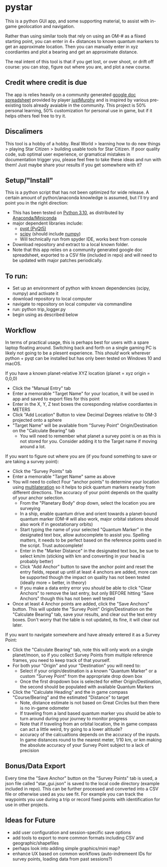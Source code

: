 # pystar 
This is a python GUI app, and some supporting material, to assist with in-game geolocation and navigation.
 
Rather than using similar tools that rely on using an OM-# as a fiixed starting point, you can enter in 4+ distances to known quantum markers to get an approximate location.  Then you can manually enter in xyz coordiantes and plot a bearing and get an approximate distance.
 
The real intent of this tool is that if you get lost, or over shoot, or drift off course: you can stop, figure out where you are, and plot a new course.

## Credit where credit is due
The app is relies heavily on a community generated [google doc spreadsheet](https://docs.google.com/spreadsheets/d/1VydKNxBHdljhO8ANSEcZRWogInCh-6tAdjI1HcwFlVE/edit#gid=1238406064) provided by player [justMurphy](https://robertsspaceindustries.com/citizens/justMurphy) and is inspired by various pre-existing tools already avaiable in the community.  This project is 50% personal learning, 50% customization for personal use in game, but if it helps others feel free to try it.

## Discalimers
This tool is a hobby of a hobby.  Real World > learning how to do new things > playing Star Citizen > building usable tools for Star Citizen.  If poor quality code, sub optimal user experience, or gramatical mistakes in documentation trigger you, please feel free to take these ideas and run with them! Just maybe share your results if you get somewhere with it?

## Setup/"Install"
This is a python script that has not been optimized for wide release.  A certain amount of python/anaconda knowledge is assumed, but I'll try and point you in the right direction:
- This has been tested on [Python 3.10](https://docs.conda.io/projects/conda/en/latest/user-guide/tasks/manage-environments.html), as distributed by [Anaconda/Miniconda](https://docs.anaconda.com/anaconda/install/)
- major dependent libraries include:
  - [pyqt (PyQt5)](https://anaconda.org/anaconda/pyqt)
  - [scipy](https://anaconda.org/anaconda/scipy) (should include [numpy](https://anaconda.org/anaconda/numpy))
  - Will technically run from spyder IDE, works best from console
- Download repository and extract to a local known folder.
- Note that this app relies on a community generated google doc spreadsheet, exported to a CSV file (included in repo) and will need to be updated with major patches periodically.

## To run:
- Set up an environment of python with known dependencies (scipy, numpy) and activate it
- download repository to local computer
- navigate to repository on local computer via commandline
- run: python trip_logger.py
- begin using as described below

## Workflow

In terms of practical usage, this is perhaps best for users with a spare laptop floating around.  Switching back and forth on a single gaming PC is likely not going to be a plesent experience.  This *should* work wherever python + pyqt can be installed but has only been tested on Windows 10 and macOS.
 
If you have a known planet-relative XYZ location (planet = xyz origin = 0,0,0)
 - Click the "Manual Entry" tab
 - Enter a memorable "Target Name" for your location, it will be used in app and saved to export files for this point
 - Enter in the X, Y, Z text boxes the coresponding relative coordiantes in METERS
 - Click "Add Location" Button to view Decimal Degrees relative to OM-3 projected onto a sphere
 - "Target Name" will be available from "Survey Point" Origin/Destination on the "Calculate Bearing" tab
   - You will need to remember what planet a survey point is on as this is not stored for you.  Consider adding it to the Target name if moving around a lot.
 
 If you want to figure out where you are (if you found something to save or are taking a survey point):
 - Click the "Survey Points" tab
 - Enter a memorable "Target Name" same as above
 - You will need to collect Four "anchor points" to determine your location using [multilateration](https://en.wikipedia.org/wiki/Multilateration#/media/File:MLAT_TOT_2D_Algorithm.svg) so it helps to pick quantum markers nearby from different directions.  The accuracy of your point depends on the quality of your anchor selection.
   - From the "Planetary Body" drop down, select the location you are surveying
   - In a ship, enable quantum drive and orient towards a planet-bound quantum marker (OM-# will also work, major orbital stations should also work if in geostationary orbits)
   - Start typing the name of your selected "Quantum Marker" in the designated text box, allow autocomplete to assist you.  Spelling matters, it needs to be perfect based on the reference points used in the script.  Trust autocomplete!
   - Enter in the "Marker Distance" in the designated text box, be sue to select km/m (sticking with km and converting in your head is probably better)
   - Click "Add Anchor" button to save the anchor point and reset the entry fields, repeat up until at least 4 anchors are added, more can be supported though the impact on quality has not been tested (ideally more = better, in theory)
   - If you make a data entry error you *should* be able to click "Clear Anchors" to remove the last entry, but only BEFORE hitting "Save Anchors" though this has not been well tested
- Once at least 4 Anchor points are added, click the "Save Anchors" button. This will update the "Survey Point" Origin/Destination on the "Calculate Bearing" tab, save your results, and clear out the text entry boxes.  Don't worry that the table is not updated, its fine, it will clear out later.

If you want to navigate somewhere and have already entered it as a Survey Point:
- Click the "Calculate Bearing" tab, note this will only work on a single planet/moon, so if you collect Survey Points from multiple reference frames, you need to keep track of that yourself.
- For both your "Origin" and your "Destination" you will need to:
  - Select if your origin/destination is a known "Quantum Marker" or a custom "Survey Point" from the appropriate drop down box
  - Once the first dropdown box is selected for either Origin/Destination, the second should be populated with available Quantum Markers
- Click the "Calculate Heading" and the in game compass "Course/Bearing" and the estimated "Distance" to target
  - Note, distance estimate is not based on Great Circles but then there is no in-game odometer
  - If traveling from a land based quantum marker you shuold be able to turn around during your journey to monitor progress
  - Note that if traveling from an orbital location, the in game compass can act a little weird, try going to a lower altitude?
  - accuracy of the calcualtions depends on the accuracy of the inputs.  In game distances round to the nearest meter, 1/10 km, or km making the absolute accuracy of your Survey Point subject to a lack of precision  

## Bonus/Data Export
Every time the "Save Anchor" button on the "Survey Points" tab is used, a json file called "star_gui.json" is saved to the local code directory (example included in repo).  This can be further processed and converted into a CSV file or otherwise used as you see fit.  For example you can track the waypoints you use during a trip or record fixed points with identification for use in other projects.

## Ideas for Future
- add user configuration and session-specific save options
- add tools to export to more common formats including CSV and geographic/shapefiles
- perhaps look into adding simple graphics/mini map?
- enhance UX based on common workflows (auto-indremeent IDs for survey points, loading data from past sessions?)

 
 
